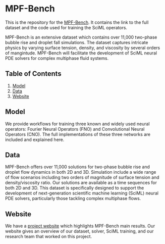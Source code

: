 # MPF-Bench 


This is the repository for the [MPF-Bench](https://baskargroup.github.io/mpf-bench). It contains the link to the full dataset and the code used for training the SciML operators. 

MPF-Bench is an extensive dataset which contains over 11,000 two-phase bubble rise and droplet fall simulations. The dataset captures intricate physics by varying surface tension, density, and viscosity by several orders of mangintude. MPF-Bench will facilitate the development of SciML neural PDE solvers for complex multiphase fluid systems.

## Table of Contents

1. [Model](#model)
2. [Data](#data)
3. [Website](#website)

## Model

We provide workflows for training three known and widely used neural operators: Fourier Neural Operators (FNO) and Convolutional Neural Operators (CNO). The full implementations of these three networks are included and explained here.

## Data

MPF-Bench offers over 11,000 solutions for two-phase bubble rise and droplet flow dynamics in both 2D and 3D. Simulation include a wide range of flow scenarios including two orders of magnitude of surface tension and density/viscosity ratio. Our solutions are available as a time sequences for both 2D and 3D. This dataset is specifically designed to support the development of next-generation scientific machine learning (SciML) neural PDE solvers, particularly those tackling complex multiphase flows.


<h2 id="paper">Website</h2>

We have a [project website](https://baskargroup.github.io/mpf-bench) which highlights MPF-Bench main results. Our website gives an overview of our dataset, solver, SciML training, and our research team that worked on this project.

